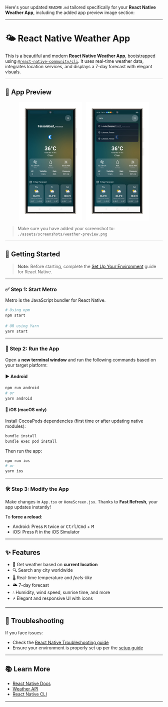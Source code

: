 Here's your updated `README.md` tailored specifically for your **React Native Weather App**, including the added app preview image section:

---

# 🌤️ React Native Weather App

This is a beautiful and modern **React Native Weather App**, bootstrapped using [`@react-native-community/cli`](https://github.com/react-native-community/cli). It uses real-time weather data, integrates location services, and displays a 7-day forecast with elegant visuals.

---

## 📸 App Preview

<p align="center"> <img src="./assets/screenshots/weather-1.png" alt="Weather App Screenshot 1" width="200" style="margin-right: 10px;" /> <img src="./assets/screenshots/weather-2.png" alt="Weather App Screenshot 2" width="200" /> </p>

> Make sure you have added your screenshot to: `./assets/screenshots/weather-preview.png`

---

## 🚀 Getting Started

> **Note**: Before starting, complete the [Set Up Your Environment](https://reactnative.dev/docs/environment-setup) guide for React Native.

---

### ✅ Step 1: Start Metro

Metro is the JavaScript bundler for React Native.

```sh
# Using npm
npm start

# OR using Yarn
yarn start
```

---

### 📱 Step 2: Run the App

Open a **new terminal window** and run the following commands based on your target platform:

#### ▶️ Android

```sh
npm run android
# or
yarn android
```

#### 🍏 iOS (macOS only)

Install CocoaPods dependencies (first time or after updating native modules):

```sh
bundle install
bundle exec pod install
```

Then run the app:

```sh
npm run ios
# or
yarn ios
```

---

### 🛠️ Step 3: Modify the App

Make changes in `App.tsx` or `HomeScreen.jsx`. Thanks to **Fast Refresh**, your app updates instantly!

To **force a reload**:

* Android: Press <kbd>R</kbd> twice or <kbd>Ctrl</kbd>/<kbd>Cmd</kbd> + <kbd>M</kbd>
* iOS: Press <kbd>R</kbd> in the iOS Simulator

---

## ✨ Features

* 📍 Get weather based on **current location**
* 🔍 Search any city worldwide
* 🌡️ Real-time temperature and *feels-like*
* 🌥️ 7-day forecast
* 💧 Humidity, wind speed, sunrise time, and more
* ⚡ Elegant and responsive UI with icons

---

## 🧪 Troubleshooting

If you face issues:

* Check the [React Native Troubleshooting guide](https://reactnative.dev/docs/troubleshooting)
* Ensure your environment is properly set up per the [setup guide](https://reactnative.dev/docs/environment-setup)

---

## 📚 Learn More

* [React Native Docs](https://reactnative.dev/docs/getting-started)
* [Weather API](https://www.weatherapi.com/)
* [React Native CLI](https://github.com/react-native-community/cli)

---



